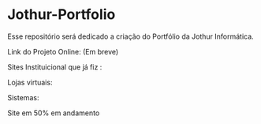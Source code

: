 # Jothur-Portfolio
Esse repositório será dedicado a criação do Portfólio da Jothur Informática.

Link do Projeto Online: (Em breve)

Sites Instituicional que já fiz : 

Lojas virtuais: 

Sistemas: 


Site em 50% em andamento

